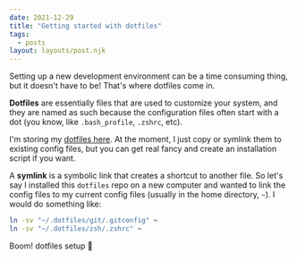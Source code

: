 ```yaml
---
date: 2021-12-29
title: "Getting started with dotfiles"
tags:
  - posts
layout: layouts/post.njk
---
```


Setting up a new development environment can be a time consuming thing, but it doesn't have to be! That's where dotfiles come in.

**Dotfiles** are essentially files that are used to customize your system, and they are named as such because the configuration files often start with a dot (you know, like `.bash_profile`, `.zshrc`, etc).

I'm storing my [dotfiles here](https://github.com/janessatran/dotfiles). At the moment, I just copy or symlink them to existing config files, but you can get real fancy and create an installation script if you want.

A **symlink** is a symbolic link that creates a shortcut to another file. So let's say I installed this `dotfiles` repo on a new computer and wanted to link the config files to my current config files (usually in the home directory, `~`). I would do something like:

```bash
ln -sv "~/.dotfiles/git/.gitconfig" ~
ln -sv "~/.dotfiles/zsh/.zshrc" ~
```

Boom! dotfiles setup 🌟
